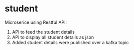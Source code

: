 # student

Microserice using Restful API:

1.  API to feed the student details 
2.  API to display all student details as json
3.  Added student details were published over a kafka topic
